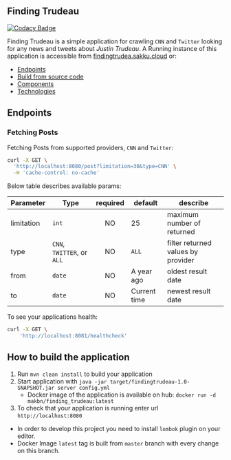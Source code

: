 ## Finding Trudeau
[![Codacy Badge](https://api.codacy.com/project/badge/Grade/90a7cc1b72d34f8cabcb58ee502d4ff5)](https://www.codacy.com/manual/makbn/finding_trudeau?utm_source=github.com&amp;utm_medium=referral&amp;utm_content=makbn/finding_trudeau&amp;utm_campaign=Badge_Grade)

Finding Trudeau is a simple application for crawling `CNN` and `Twitter` looking for any news and tweets about *Justin Trudeau*. A Running instance of this application is accessible from [findingtrudea.sakku.cloud](https://findingtrudea.sakku.cloud) or:

 * [Endpoints](#endpoints)
 * [Build from source code](#how-to-build-the-application)
 * [Components](#components)
 * [Technologies](#technologies)
   
   
## Endpoints
### Fetching Posts

Fetching Posts from supported providers, `CNN` and `Twitter`:

```sh
curl -X GET \
  'http://localhost:8080/post?limitation=30&type=CNN' \
  -H 'cache-control: no-cache'
```

Below table describes available params:

| Parameter      |   Type                    | required | default             | describe |
| ---------------| ------------------------- | :------: | ------------------- | -------------------------------------- |
| limitation     | `int`                     | NO       | 25                  | maximum number of returned             |
| type           | `CNN`, `TWITTER`, or `ALL`| NO       | `ALL`               | filter returned values by provider     |
| from           | `date`                    | NO       | A year ago          | oldest result date                     |
| to             | `date`                    | NO       | Current time        | newest result date                     |


To see your applications health:

```sh
curl -X GET \
    'http://localhost:8081/healthcheck'
```

## How to build the application

1. Run `mvn clean install` to build your application
2. Start application with `java -jar target/findingtrudeau-1.0-SNAPSHOT.jar server config.yml`
    * Docker image of the application is available on hub: `docker run -d makbn/finding_trudeau:latest` 
3. To check that your application is running enter url `http://localhost:8080`

* In order to develop this project you need to install `lombok` plugin on your editor.
* Docker Image `latest` tag is built from `master` branch with every change on this branch.